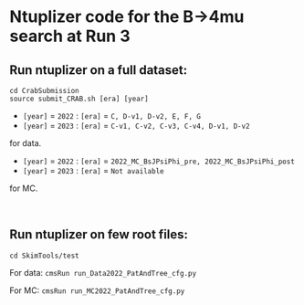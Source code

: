 # Ntuplizer code for the B&rarr;4mu search at Run 3

## Run ntuplizer on a full dataset:
```
cd CrabSubmission
source submit_CRAB.sh [era] [year] 
```
* `[year]` = `2022` : `[era]` = `C, D-v1, D-v2, E, F, G`
* `[year]` = `2023` : `[era]` = `C-v1, C-v2, C-v3, C-v4, D-v1, D-v2`

for data.

* `[year]` = `2022` : `[era]` = `2022_MC_BsJPsiPhi_pre, 2022_MC_BsJPsiPhi_post`
* `[year]` = `2023` : `[era]` = `Not available`

for MC.
<p>&nbsp;</p>

## Run ntuplizer on few root files:
```
cd SkimTools/test
```
For data: `cmsRun run_Data2022_PatAndTree_cfg.py`

For MC: `cmsRun run_MC2022_PatAndTree_cfg.py`

<p>&nbsp;</p>
